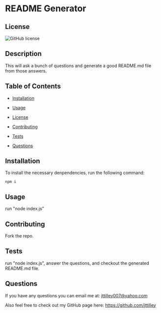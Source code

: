 # README Generator

## License
![GitHub license](https://img.shields.io/badge/license-Apache-blue.svg)

## Description
This will ask a bunch of questions and generate a good README.md file from those answers.

## Table of Contents

* [Installation](#installation)

* [Usage](#usage)

* [License](#license)

* [Contributing](#contributing)

* [Tests](#tests)

* [Questions](#questions)

## Installation
To install the necessary denpendencies, run the following command:

```
npm i
```

## Usage
run "node index.js"

## Contributing
Fork the repo.

## Tests
run "node index.js", answer the questions, and checkout the generated README.md file.

## Questions
If you have any questions you can email me at: jttilley007@yahoo.com

Also feel free to check out my GitHub page here: https://github.com/jttilley

